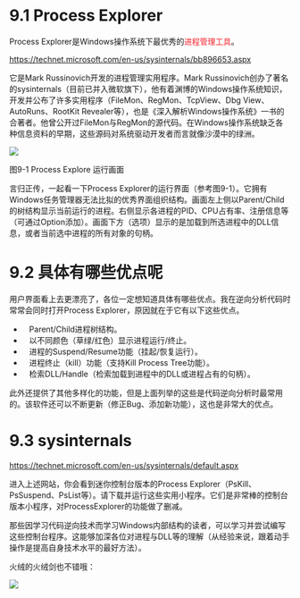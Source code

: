 # 9.1 Process Explorer
Process Explorer是Windows操作系统下最优秀的<font style="color:#F5222D;">进程管理工具</font>。

https://technet.microsoft.com/en-us/sysinternals/bb896653.aspx

它是Mark Russinovich开发的进程管理实用程序。Mark Russinovich创办了著名的sysinternals（目前已并入微软旗下），他有着渊博的Windows操作系统知识，开发并公布了许多实用程序（FileMon、RegMon、TcpView、Dbg View、AutoRuns、RootKit Revealer等），也是《深入解析Windows操作系统》一书的合著者。他曾公开过FileMon与RegMon的源代码。在Windows操作系统缺乏各种信息资料的早期，这些源码对系统驱动开发者而言就像沙漠中的绿洲。

![](https://cdn.nlark.com/yuque/0/2020/png/574026/1581151325053-9884fd7b-3179-4223-ae66-e3d859ad8337.png)

图9-1 Process Explore 运行画面

言归正传，一起看一下Process Explorer的运行界面（参考图9-1）。它拥有Windows任务管理器无法比拟的优秀界面组织结构。画面左上侧以Parent/Child的树结构显示当前运行的进程。右侧显示各进程的PID、CPU占有率、注册信息等（可通过Option添加）。画面下方（选项）显示的是加载到所选进程中的DLL信息，或者当前选中进程的所有对象的句柄。

# 9.2 具体有哪些优点呢
用户界面看上去更漂亮了，各位一定想知道具体有哪些优点。我在逆向分析代码时常常会同时打开Process Explorer，原因就在于它有以下这些优点。

+    Parent/Child进程树结构。
+    以不同颜色（草绿/红色）显示进程运行/终止。
+    进程的Suspend/Resume功能（挂起/恢复运行）。
+    进程终止（kill）功能（支持Kill Process Tree功能）。
+    检索DLL/Handle（检索加载到进程中的DLL或进程占有的句柄）。

此外还提供了其他多样化的功能，但是上面列举的这些是代码逆向分析时最常用的。该软件还可以不断更新（修正Bug、添加新功能），这也是非常大的优点。

# 9.3 sysinternals
https://technet.microsoft.com/en-us/sysinternals/default.aspx

进入上述网站，你会看到迷你控制台版本的Process Explorer（PsKill、PsSuspend、PsList等）。请下载并运行这些实用小程序。它们是非常棒的控制台版本小程序，对ProcessExplorer的功能做了删减。

那些因学习代码逆向技术而学习Windows内部结构的读者，可以学习并尝试编写这些控制台程序。这能够加深各位对进程与DLL等的理解（从经验来说，跟着动手操作是提高自身技术水平的最好方法）。



火绒的火绒剑也不错哦：

![](https://cdn.nlark.com/yuque/0/2020/png/574026/1581151530393-2cd51f18-3c3a-446e-acc6-b726781a8288.png)

